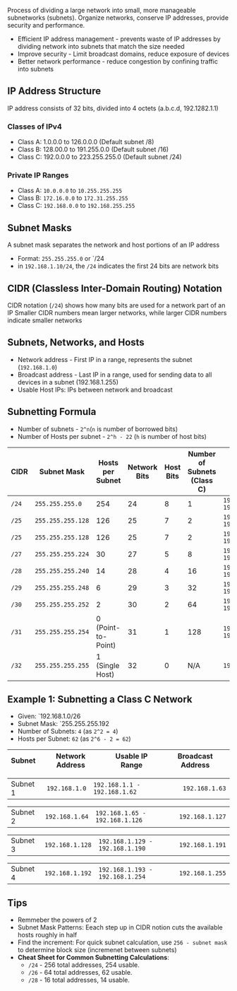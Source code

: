 Process of dividing a large network into small, more manageable subnetworks (subnets). Organize networks, conserve IP addresses, provide security and performance.
* Efficient IP address management - prevents waste of IP addresses by dividing network into subnets that match the size needed
* Improve security - Limit broadcast domains, reduce exposure of devices
* Better network performance - reduce congestion by confining traffic into subnets

## IP Address Structure
IP address consists of 32 bits, divided into 4 octets (a.b.c.d, 192.1282.1.1)
### Classes of IPv4
* Class A: 1.0.0.0 to 126.0.0.0 (Default subnet /8)
* Class B: 128.00.0 to 191.255.0.0 (Default subnet /16)
* Class C: 192.0.0.0 to 223.255.255.0 (Default subnet /24)
### Private IP Ranges
- Class A: `10.0.0.0` to `10.255.255.255`
- Class B: `172.16.0.0` to `172.31.255.255`
- Class C: `192.168.0.0` to `192.168.255.255`

## Subnet Masks
A subnet mask separates the network and host portions of an IP address
* Format: `255.255.255.0` or `/24
* in `192.168.1.10/24`, the `/24` indicates the first 24 bits are network bits
## CIDR (Classless Inter-Domain Routing) Notation
CIDR notation (`/24`) shows how many bits are used for a network part of an IP
Smaller CIDR numbers mean larger networks, while larger CIDR numbers indicate smaller networks

## Subnets, Networks, and Hosts
* Network address - First IP in a range, represents the subnet (`192.168.1.0`)
* Broadcast address - Last IP in a range, used for sending data to all devices in a subnet (192.168.1.255)
* Usable Host IPs: IPs between network and broadcast

## Subnetting Formula
* Number of subnets - `2^n`(`n` is number of borrowed bits)
* Number of Hosts per subnet - `2^h - 22` (`h` is number of host bits)

| **CIDR** | **Subnet Mask**   | **Hosts per Subnet** | **Network Bits** | **Host Bits** | **Number of Subnets (Class C)** | **Usable IP Range Example**   |
| -------- | ----------------- | -------------------- | ---------------- | ------------- | ------------------------------- | ----------------------------- |
| `/24`    | `255.255.255.0`   | 254                  | 24               | 8             | 1                               | `192.168.1.1 - 192.168.1.254` |
| `/25`    | `255.255.255.128` | 126                  | 25               | 7             | 2                               | `192.168.1.1 - 192.168.1.126` |
| `/25`    | `255.255.255.128` | 126                  | 25               | 7             | 2                               | `192.168.1.1 - 192.168.1.126` |
| `/27`    | `255.255.255.224` | 30                   | 27               | 5             | 8                               | `192.168.1.1 - 192.168.1.30`  |
| `/28`    | `255.255.255.240` | 14                   | 28               | 4             | 16                              | `192.168.1.1 - 192.168.1.14`  |
| `/29`    | `255.255.255.248` | 6                    | 29               | 3             | 32                              | `192.168.1.1 - 192.168.1.6`   |
| `/30`    | `255.255.255.252` | 2                    | 30               | 2             | 64                              | `192.168.1.1 - 192.168.1.2`   |
| `/31`    | `255.255.255.254` | 0 (Point-to-Point)   | 31               | 1             | 128                             | `192.168.1.0 - 192.168.1.1`   |
| `/32`    | `255.255.255.255` | 1 (Single Host)      | 32               | 0             | N/A                             | `192.168.1.1`                 |

## Example 1: Subnetting a Class C Network
* Given: `192.168.1.0/26
* Subnet Mask: `255.255.255.192
* Number of Subnets: `4` (as `2^2 = 4`)
* Hosts per Subnet: `62` (as `2^6 - 2 = 62`)

|**Subnet**|**Network Address**|**Usable IP Range**|**Broadcast Address**|
|---|---|---|---|

|   |   |   |   |
|---|---|---|---|
|Subnet 1|`192.168.1.0`|`192.168.1.1 - 192.168.1.62`|`192.168.1.63`|

|   |   |   |   |
|---|---|---|---|
|Subnet 2|`192.168.1.64`|`192.168.1.65 - 192.168.1.126`|`192.168.1.127`|

|   |   |   |   |
|---|---|---|---|
|Subnet 3|`192.168.1.128`|`192.168.1.129 - 192.168.1.190`|`192.168.1.191`|

|   |   |   |   |
|---|---|---|---|
|Subnet 4|`192.168.1.192`|`192.168.1.193 - 192.168.1.254`|`192.168.1.255`|


## Tips
* Remmeber the powers of 2
* Subnet Mask Patterns: Eeach step up in CIDR notion cuts the available hosts roughly in half
* Find the increment: For quick subnet calculation, use `256 - subnet mask` to determine block size (incremenet between subnets)
* **Cheat Sheet for Common Subnetting Calculations**:
	- `/24` - 256 total addresses, 254 usable.
	- `/26` - 64 total addresses, 62 usable.
	- `/28` - 16 total addresses, 14 usable.